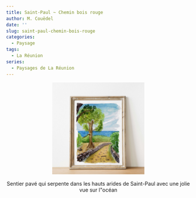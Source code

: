 ```yaml
---
title: Saint-Paul ~ Chemin bois rouge
author: M. Couëdel
date: ''
slug: saint-paul-chemin-bois-rouge
categories:
  - Paysage
tags:
  - La Réunion
series:
  - Paysages de La Réunion
---
```

<center>
<img alt="[Chemin de bois rouge a saint paul à l'aquarelle" src="reunion-bois-rouge-featured-image.jpg" width=50%> 

Sentier pavé qui serpente dans les hauts arides de Saint-Paul avec une jolie vue sur l"océan
 
</center>
